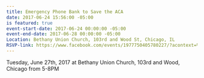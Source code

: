 ```yaml
---
title: Emergency Phone Bank to Save the ACA
date: 2017-06-24 15:56:00 -05:00
is featured: true
event-start-date: 2017-06-24 00:00:00 -05:00
event-end-date: 2017-06-28 00:00:00 -05:00
Location: Bethany Union Church, 103rd and Wood St, Chicago, IL
RSVP-link: https://www.facebook.com/events/1977750405780227/?acontext=%7B%22source%22%3A4%2C%22action_history%22%3A%22null%22%7D&source=4&action_history=null
---
```


Tuesday, June 27th, 2017 at Bethany Union Church, 103rd and Wood, Chicago from 5-8PM  